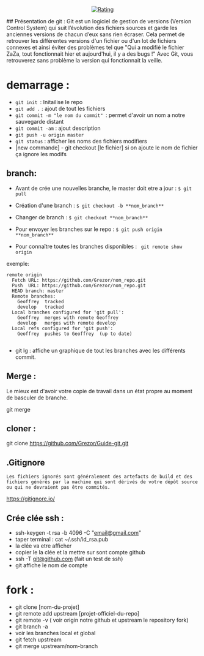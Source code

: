  
<p align="center">
  <a href="https://www.spigotmc.org/resources/4750/">
          <img src="https://img.shields.io/badge/update%2003.10.2019-mise%20a%20jour%20-green" alt="Rating">
  </a>
</p>
## Présentation de git : 
Git est un logiciel de gestion de versions (Version Control System) qui suit l’évolution des fichiers sources et garde les anciennes versions de chacun d’eux sans rien écraser. Cela permet de retrouver les différentes versions d'un fichier ou d'un lot de fichiers connexes et ainsi éviter des problèmes tel que "Qui a modifié le fichier ZaZa, tout fonctionnait hier et aujourd'hui, il y a des bugs !" Avec Git, vous retrouverez sans problème la version qui fonctionnait la veille.

# demarrage :

- ```git init ```: Initailise le repo
- ```git add .``` : ajout de tout les fichiers
- ```git commit -m "le nom du commit" ```: permet d'avoir un nom a notre sauvegarde distant
- ```git commit -am``` : ajout description
- ```git push -u origin master```
- ```git status``` : afficher les noms des fichiers modifiers
- [new commande] - git checkout [le fichier] si on ajoute le nom de fichier ça ignore les modifs
## branch: 
- Avant de crée une nouvelles branche, le master doit etre a jour :
```$ git pull```

- Création d'une branch : 
  ```$ git checkout -b **nom_branch**```

- Changer de branch : 
```$ git checkout **nom_branch**```
  
- Pour envoyer les branches sur le repo : 
```$ git push origin **nom_branch**```

- Pour connaître toutes les branches disponibles :
   ``` git remote show origin```
  

exemple:
```
remote origin
  Fetch URL: https://github.com/Grezor/nom_repo.git
  Push  URL: https://github.com/Grezor/nom_repo.git
  HEAD branch: master
  Remote branches:
    Geoffrey  tracked
    develop   tracked
  Local branches configured for 'git pull':
    Geoffrey  merges with remote Geoffrey
    develop   merges with remote develop
  Local refs configured for 'git push':
    Geoffrey  pushes to Geoffrey  (up to date)
  
```

- git lg : affiche un graphique de tout les branches avec les  différents commit.

## Merge :
Le mieux est d'avoir votre copie de travail dans un état propre au moment de basculer de branche.

git merge <nom de la branche>

## cloner : 

git clone <https://github.com/Grezor/Guide-git.git>


## .Gitignore

```
Les fichiers ignorés sont généralement des artefacts de build et des fichiers générés par la machine qui sont dérivés de votre dépôt source ou qui ne devraient pas être commités.
```

<https://gitignore.io/>


## Crée clée ssh  : 
  - ssh-keygen -t rsa -b 4096 -C "email@gmail.com"
  - taper terminal : cat ~/.ssh/id_rsa.pub 
  - la clée va etre afficher
  - copier le la clée et la mettre sur sont compte github 
  - ssh -T git@github.com (fait un test de ssh)
  - git affiche le nom de compte

# fork : 

- git clone [nom-du-projet]
- git remote add upstream [projet-officiel-du-repo]
- git remote -v ( voir origin notre github et upstream le repository fork)
- git branch -a 
 - voir les branches local et global
- git fetch upstream
- git merge upstream/nom-branch









